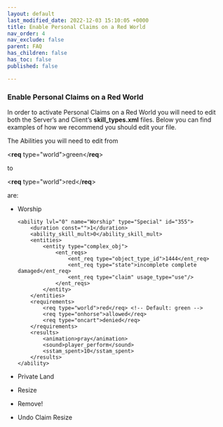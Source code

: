 ```yaml
---
layout: default
last_modified_date: 2022-12-03 15:10:05 +0000
title: Enable Personal Claims on a Red World
nav_order: 4
nav_exclude: false
parent: FAQ
has_children: false
has_toc: false
published: false

---
```

### Enable Personal Claims on a Red World

In order to activate Personal Claims on a Red World you will need to edit both the Server’s and Client’s **skill_types.xml** files. Below you can find examples of how we recommend you should edit your file.

The Abilities you will need to edit from

<**req** type="world">green</**req**>

to

<**req** type="world">red</**req**>

are:

* Worship

      <ability lvl="0" name="Worship" type="Special" id="355">
          <duration const="">1</duration>
          <ability_skill_mult>0</ability_skill_mult>
          <entities>
              <entity type="complex_obj">
                  <ent_reqs>
                      <ent_req type="object_type_id">1444</ent_req>
                      <ent_req type="state">incomplete complete damaged</ent_req>
                      <ent_req type="claim" usage_type="use"/>
                  </ent_reqs>
              </entity>
          </entities>
          <requirements>
              <req type="world">red</req> <!-- Default: green -->
              <req type="onhorse">allowed</req>
              <req type="oncart">denied</req>
          </requirements>
          <results>
              <animation>pray</animation>
              <sound>player_perform</sound>
              <sstam_spent>10</sstam_spent>
          </results>
      </ability>
* Private Land
* Resize
* Remove!
* Undo Claim Resize